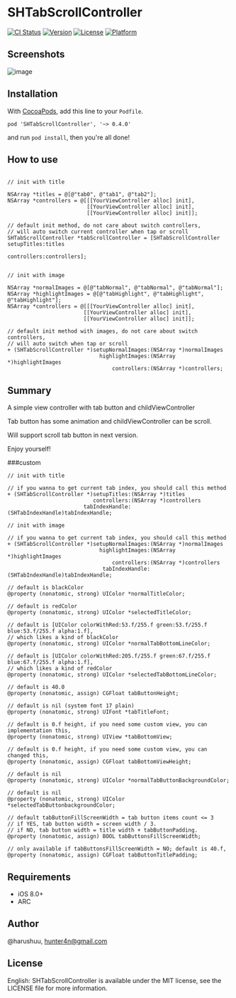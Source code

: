 # SHTabScrollController

[![CI Status](http://img.shields.io/travis/@harushuu/SHTabScrollController.svg?style=flat)](https://travis-ci.org/@harushuu/SHTabScrollController)
[![Version](https://img.shields.io/cocoapods/v/SHTabScrollController.svg?style=flat)](http://cocoapods.org/pods/SHTabScrollController)
[![License](https://img.shields.io/cocoapods/l/SHTabScrollController.svg?style=flat)](http://cocoapods.org/pods/SHTabScrollController)
[![Platform](https://img.shields.io/cocoapods/p/SHTabScrollController.svg?style=flat)](http://cocoapods.org/pods/SHTabScrollController)

## Screenshots
![image](https://github.com/harushuu/SHTabScrollController/raw/master/Screenshots.gif)

## Installation
 
With [CocoaPods](http://cocoapods.org/), add this line to your `Podfile`.

```
pod 'SHTabScrollController', '~> 0.4.0'
```

and run `pod install`, then you're all done!

## How to use

```objc

// init with title

NSArray *titles = @[@"tab0", @"tab1", @"tab2"];
NSArray *controllers = @[[[YourViewController alloc] init], 
                         [[YourViewController alloc] init], 
                         [[YourViewController alloc] init]];

// default init method, do not care about switch controllers, 
// will auto switch current controller when tap or scroll
SHTabScrollController *tabScrollController = [SHTabScrollController setupTitles:titles 
                                                                    controllers:controllers];


// init with image

NSArray *normalImages = @[@"tabNormal", @"tabNormal", @"tabNormal"];
NSArray *highlightImages = @[@"tabHighlight", @"tabHighlight", @"tabHighlight"];
NSArray *controllers = @[[[YourViewController alloc] init], 
                        [[YourViewController alloc] init], 
                        [[YourViewController alloc] init]];

// default init method with images, do not care about switch controllers,
// will auto switch when tap or scroll
+ (SHTabScrollController *)setupNormalImages:(NSArray *)normalImages
                             highlightImages:(NSArray *)highlightImages
                                 controllers:(NSArray *)controllers;

```

## Summary

A simple view controller with tab button and childViewController

Tab button has some animation and childViewController can be scroll.

Will support scroll tab button in next version.

Enjoy yourself!

###custom

```objc
// init with title

// if you wanna to get current tab index, you should call this method
+ (SHTabScrollController *)setupTitles:(NSArray *)titles 
                           controllers:(NSArray *)controllers 
                        tabIndexHandle:(SHTabIndexHandle)tabIndexHandle;

// init with image

// if you wanna to get current tab index, you should call this method
+ (SHTabScrollController *)setupNormalImages:(NSArray *)normalImages
                             highlightImages:(NSArray *)highlightImages
                                 controllers:(NSArray *)controllers
                              tabIndexHandle:(SHTabIndexHandle)tabIndexHandle;

// default is blackColor
@property (nonatomic, strong) UIColor *normalTitleColor;

// default is redColor
@property (nonatomic, strong) UIColor *selectedTitleColor;

// default is [UIColor colorWithRed:53.f/255.f green:53.f/255.f blue:53.f/255.f alpha:1.f], 
// which likes a kind of blackColor
@property (nonatomic, strong) UIColor *normalTabBottomLineColor;

// default is [UIColor colorWithRed:205.f/255.f green:67.f/255.f blue:67.f/255.f alpha:1.f], 
// which likes a kind of redColor
@property (nonatomic, strong) UIColor *selectedTabBottomLineColor;

// default is 40.0
@property (nonatomic, assign) CGFloat tabButtonHeight;

// default is nil (system font 17 plain)
@property (nonatomic, strong) UIFont *tabTitleFont;

// default is 0.f height, if you need some custom view, you can implementation this,
@property (nonatomic, strong) UIView *tabBottomView;

// default is 0.f height, if you need some custom view, you can changed this,
@property (nonatomic, assign) CGFloat tabBottomViewHeight;

// default is nil
@property (nonatomic, strong) UIColor *normalTabButtonBackgroundColor;

// default is nil
@property (nonatomic, strong) UIColor *selectedTabButtonbackgroundColor;

// default tabButtonFillScreenWidth = tab button items count <= 3
// if YES, tab button width = screen width / 3.
// if NO, tab button width = title width + tabButtonPadding.
@property (nonatomic, assign) BOOL tabButtonsFillScreenWidth;

// only available if tabButtonsFillScreenWidth = NO; default is 40.f,
@property (nonatomic, assign) CGFloat tabButtonTitlePadding;
```

## Requirements

* iOS 8.0+ 
* ARC

## Author

@harushuu, hunter4n@gmail.com

## License

English: SHTabScrollController is available under the MIT license, see the LICENSE file for more information.     

